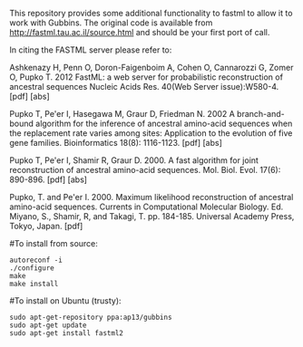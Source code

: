 This repository provides some additional functionality to fastml to allow it to work with Gubbins.
The original code is available from http://fastml.tau.ac.il/source.html and should be your first port of call.


In citing the FASTML server please refer to:

Ashkenazy H, Penn O, Doron-Faigenboim A, Cohen O, Cannarozzi G, Zomer O, Pupko T. 2012
FastML: a web server for probabilistic reconstruction of ancestral sequences 
Nucleic Acids Res. 40(Web Server issue):W580-4. [pdf] [abs] 


Pupko T, Pe'er I, Hasegawa M, Graur D, Friedman N. 2002
A branch-and-bound algorithm for the inference of ancestral amino-acid sequences when the replacement rate varies among sites: Application to the evolution of five gene families. 
Bioinformatics 18(8): 1116-1123. [pdf] [abs] 


Pupko T, Pe'er I, Shamir R, Graur D. 2000.
A fast algorithm for joint reconstruction of ancestral amino-acid sequences.
Mol. Biol. Evol. 17(6): 890-896. [pdf] [abs] 


Pupko, T. and Pe'er I. 2000.
Maximum likelihood reconstruction of ancestral amino-acid sequences.
Currents in Computational Molecular Biology. Ed. Miyano, S., Shamir, R, and Takagi, T. pp. 184-185. Universal Academy Press, Tokyo, Japan. [pdf]

#To install from source:
```
autoreconf -i
./configure
make
make install
```

#To install on Ubuntu (trusty):
```
sudo apt-get-repository ppa:ap13/gubbins
sudo apt-get update
sudo apt-get install fastml2
```
